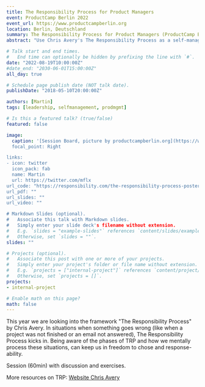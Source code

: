 ```yaml
---
title: The Responsibility Process for Product Managers
event: ProductCamp Berlin 2022
event_url: https://www.productcampberlin.org
location: Berlin, Deutschland
summary: The Responsibility Process for Product Managers (ProductCamp Berlin 2022)
abstract: "Use Chris Avery's The Responsibility Process as a self-management tool and excel in communication and decision making."

# Talk start and end times.
#   End time can optionally be hidden by prefixing the line with `#`.
date: "2022-08-19T10:00:00Z"
#date_end: "2030-06-01T15:00:00Z"
all_day: true

# Schedule page publish date (NOT talk date).
publishDate: "2018-05-10T20:00:00Z"

authors: [Martin]
tags: [leadership, selfmanagement, prodmgmt]

# Is this a featured talk? (true/false)
featured: false

image:
  caption: '[Session Board, picture by productcampberlin.org](https://www.martinstahl.info/img/2208-ProductCamp-Tafel.jpeg)
  focal_point: Right

links:
- icon: twitter
  icon_pack: fab
  name: Martin
  url: https://twitter.com/mflx
url_code: "https://responsibility.com/the-responsibility-process-poster/"
url_pdf: ""
url_slides: ""
url_video: ""

# Markdown Slides (optional).
#   Associate this talk with Markdown slides.
#   Simply enter your slide deck's filename without extension.
#   E.g. `slides = "example-slides"` references `content/slides/example-slides.md`.
#   Otherwise, set `slides = ""`.
slides: ""

# Projects (optional).
#   Associate this post with one or more of your projects.
#   Simply enter your project's folder or file name without extension.
#   E.g. `projects = ["internal-project"]` references `content/project/deep-learning/index.md`.
#   Otherwise, set `projects = []`.
projects:
- internal-project

# Enable math on this page?
math: false
---
```


This year we are looking into the framework "The Responsibility Process" by Chris Avery. In situations when something goes wrong (like when a project was not finished or an email not answered), The Responsibility Process kicks in. Being aware of the phases of TRP and how we mentally process these situations, can keep us in freedom to chose and response-ability.

Session (60min) with discussion and exercises.

More resources on TRP: [Website Chris Avery](https://responsibility.com/)
